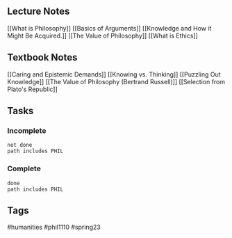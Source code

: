 ## Lecture Notes
[[What is Philosophy]]
[[Basics of Arguments]]
[[Knowledge and How it Might Be Acquired.]]
[[The Value of Philosophy]]
[[What is Ethics]]

## Textbook Notes
[[Caring and Epistemic Demands]]
[[Knowing vs. Thinking]]
[[Puzzling Out Knowledge]]
[[The Value of Philosophy (Bertrand Russell)]]
[[Selection from Plato's Republic]]

## Tasks
### Incomplete
```tasks
not done
path includes PHIL
```
### Complete
```tasks
done
path includes PHIL
```

## Tags
#humanities #phil1110 #spring23 